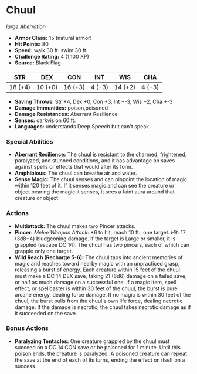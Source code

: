 # Chuul

*large* *Aberration*

- **Armor Class:** 15 (natural armor)
- **Hit Points:** 80 
- **Speed:** walk 30 ft. swim 30 ft.
- **Challenge Rating:** 4 (1,100 XP)
- **Source:** Black Flag

| STR | DEX | CON | INT | WIS | CHA |
| --- | --- | --- | --- | --- | --- |
| 18 (+4) | 10 (+0) | 16 (+3) | 4 (-3) | 14 (+2) | 4 (-3) |

- **Saving Throws**: Str +4, Dex +0, Con +3, Int +-3, Wis +2, Cha +-3
- **Damage Immunities:** poison,poisoned
- **Damage Resistances:** Aberrant Resilience
- **Senses:** darkvision 60 ft.
- **Languages:** understands Deep Speech but can't speak

### Special Abilities

- **Aberrant Resilience:** The chuul is resistant to the charmed, frightened, paralyzed, and stunned conditions, and it has advantage on saves against spells or effects that would alter its form.
- **Amphibious:** The chuul can breathe air and water.
- **Sense Magic:** The chuul senses and can pinpoint the location of magic within 120 feet of it. If it senses magic and can see the creature or object bearing the magic it senses, it sees a faint aura around that creature or object.

### Actions

- **Multiattack:** The chuul makes two Pincer attacks.
- **Pincer:** _Melee Weapon Attack:_ +6 to hit, reach 10 ft., one target. _Hit:_ 17 (3d8+4) bludgeoning damage. If the target is Large or smaller, it is grappled (escape DC 14). The chuul has two pincers, each of which can grapple only one target.
- **Wild Reach (Recharge 5-6):** The chuul taps into ancient memories of magic and reaches toward nearby magic with an unpracticed grasp, releasing a burst of energy. Each creature within 15 feet of the chuul must make a DC 14 DEX save, taking 21 (6d6) damage on a failed save, or half as much damage on a successful one. If a magic item, spell effect, or spellcaster is within 30 feet of the chuul, the burst is pure arcane energy, dealing force damage. If no magic is within 30 feet of the chuul, the burst pulls from the chuul's own life force, dealing necrotic damage. If the damage is necrotic, the chuul takes necrotic damage as if it succeeded on the save.

### Bonus Actions

- **Paralyzing Tentacles:** One creature grappled by the chuul must succeed on a DC 14 CON save or be poisoned for 1 minute. Until this poison ends, the creature is paralyzed. A poisoned creature can repeat the save at the end of each of its turns, ending the effect on itself on a success.
